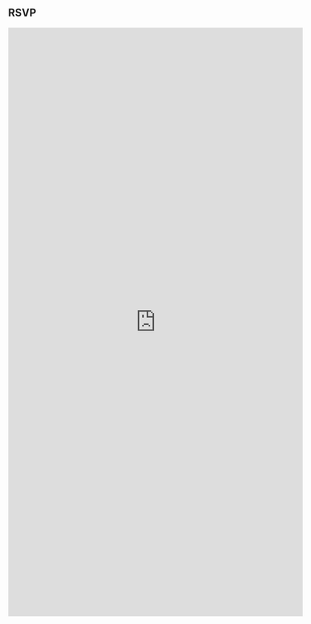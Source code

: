 ## RSVP

<iframe id="rsvp" src="https://docs.google.com/forms/d/1msD_e6yTQqUSKSuWLd8uf11igLpmi0fJyf6DlwBEYnY/viewform?embedded=true" width="600" height="1200" frameborder="0" marginheight="0" marginwidth="0">Loading...</iframe>

